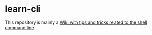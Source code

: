 # learn-cli

This repository is mainly a [Wiki with tips and tricks related to the shell command line](https://github.com/ebouchut/learn-cli/wiki).
